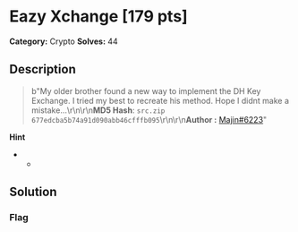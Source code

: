 # Eazy Xchange [179 pts]

**Category:** Crypto
**Solves:** 44

## Description
>b"My older brother found a new way to implement the DH Key Exchange. I tried my best to recreate his method. Hope I didnt make a mistake...\r\n\r\n**MD5 Hash**: `src.zip 677edcba5b74a91d090abb46cfffb095`\r\n\r\n**Author :** [Majin#6223](https://twitter.com/Alekh_Avinash)"

**Hint**
* -

## Solution

### Flag

